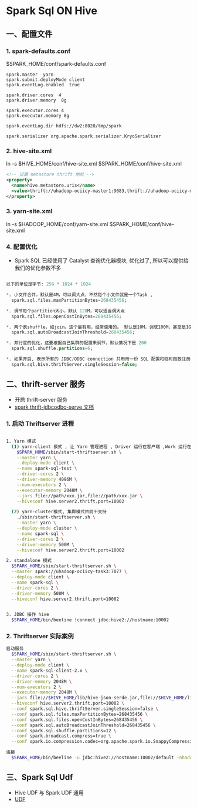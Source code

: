 # Spark Sql ON Hive

## 一、配置文件

### 1. spark-defaults.conf

$SPARK_HOME/conf/spark-defaults.conf

```
spark.master  yarn
spark.submit.deployMode client
spark.eventLog.enabled  true

spark.driver.cores  4
spark.driver.memory  8g

spark.executor.cores 4
spark.executor.memory 8g

spark.eventLog.dir hdfs://dw2:8020/tmp/spark

spark.serializer org.apache.spark.serializer.KryoSerializer
```

### 2. hive-site.xml

ln -s $HIVE_HOME/conf/hive-site.xml $SPARK_HOME/conf/hive-site.xml

``` xml
<!-- 设置 metastore thrift 地址 -->
<property>
  <name>hive.metastore.uris</name>
  <value>thrift://uhadoop-ociicy-master1:9083,thrift://uhadoop-ociicy-master2:9083</value>
</property>
```

### 3. yarn-site.xml

ln -s $HADOOP_HOME/conf/yarn-site.xml $SPARK_HOME/conf/hive-site.xml



### 4. 配置优化

- Spark SQL 已经使用了 Catalyst 查询优化器模块, 优化过了, 所以可以提供给我们的优化参数不多

``` sql

以下的单位是字节: 256 * 1024 * 1024

*. 小文件合并，默认是4M，可以调大点，不然每个小文件就是一个Task ,
  spark.sql.files.maxPartitionBytes=268435456;

*. 调节每个partition大小，默认 128M，可以适当调大点
  spark.sql.files.openCostInBytes=268435456;

*. 两个表shuffle，如join。这个最有用，经常使用的。 默认是10M，调成100M，甚至是1G。
  spark.sql.autoBroadcastJoinThreshold=268435456;

*. 并行度的优化，这要根据自己集群的配置来调节，默认情况下是 200
  spark.sql.shuffle.partitions=6;

*. 如果开启, 表示所有的 JDBC/ODBC connection 共用用一份 SQL 配置和临时函数注册表
  spark.sql.hive.thriftServer.singleSession=false;

```



## 二、thrift-server 服务

- 开启 thrift-server 服务
- [spark thrift-jdbcodbc-serve 文档](http://spark.apache.org/docs/latest/sql-programming-guide.html#running-the-thrift-jdbcodbc-server)

### 1. 启动 Thriftserver 进程

``` sh

1. Yarn 模式
  (1) yarn-client 模式 , 让 Yarn 管理进程 , Driver 运行在客户端 ,Work 运行在 NodeManager 上
    $SPARK_HOME/sbin/start-thriftserver.sh \
    --master yarn \
    --deploy-mode client \
    --name spark-sql-test \
    --driver-cores 2 \
    --driver-memory 4096M \
    --num-executors 2 \
    --executor-memory 2048M \
    --jars file://path/xxx.jar,file://path/xxx.jar \
    --hiveconf hive.server2.thrift.port=10002

  (2) yarn-cluster模式, 集群模式目前不支持
    ./sbin/start-thriftserver.sh \
    --master yarn \
    --deploy-mode cluster \
    --name spark-sql \
    --driver-cores 2 \
    --driver-memory 500M \
    --hiveconf hive.server2.thrift.port=10002

2. standalone 模式
  $SPARK_HOME/sbin/start-thriftserver.sh \
  --master spark://uhadoop-ociicy-task3:7077 \
  --deploy-mode client \
  --name spark-sql \
  --driver-cores 2 \
  --driver-memory 500M \
  --hiveconf hive.server2.thrift.port=10002


3. JDBC 操作 hive
  $SPARK_HOME/bin/beeline !connect jdbc:hive2://hostname:10002

```


### 2. Thriftserver 实际案例

``` sh
启动服务
  $SPARK_HOME/sbin/start-thriftserver.sh \
  --master yarn \
  --deploy-mode client \
  --name spark-sql-client-2.x \
  --driver-cores 2 \
  --driver-memory 2048M \
  --num-executors 2 \
  --executor-memory 2048M \
  --jars file://$HIVE_HOME/lib/hive-json-serde.jar,file://$HIVE_HOME/lib/hive-contrib.jar,file://$HIVE_HOME/lib/hive-serde.jar \
  --hiveconf hive.server2.thrift.port=10002 \
  --conf spark.sql.hive.thriftServer.singleSession=false \
  --conf spark.sql.files.maxPartitionBytes=268435456 \
  --conf spark.sql.files.openCostInBytes=268435456 \
  --conf spark.sql.autoBroadcastJoinThreshold=268435456 \
  --conf spark.sql.shuffle.partitions=12 \
  --conf spark.broadcast.compress=true \
  --conf spark.io.compression.codec=org.apache.spark.io.SnappyCompressionCodec

连接
  $SPARK_HOME/bin/beeline -u jdbc:hive2://hostname:10002/default -nhadoop -phadoop

```


## 三、Spark Sql Udf

- Hive UDF 与 Spark UDF 通用
- [UDF](technology/hadoop-docs/sub-project/hive/hive-udf.md)
